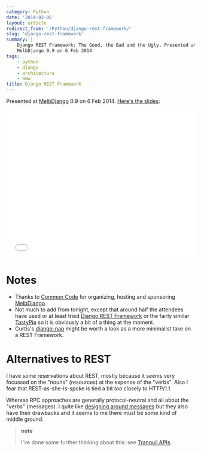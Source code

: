 ```yaml
---
category: Python
date: '2014-02-06'
layout: article
redirect_from: '/Python/django-rest-framework/'
slug: 'django-rest-framework'
summary: |
    Django REST Framework: The Good, the Bad and the Ugly. Presented at
    MelbDjango 0.9 on 6 Feb 2014
tags:
    - python
    - django
    - architecture
    - www
title: Django REST Framework
---
```


Presented at [MelbDjango](http://melbdjango.com/) 0.9 on 6 Feb 2014.
[Here's the slides](/talk/melbdjango2/):

<iframe src="/talk/melbdjango2/" width="100%" height="400px" frameborder="0"></iframe>

Notes
=====

-   Thanks to [Common Code](http://commoncode.com.au/) for organizing,
    hosting and sponsoring [MelbDjango](http://melbdjango.com/).
-   Not much to add from tonight, except that around half the attendees
    have used or at least tried [Django REST
    Framework](http://django-rest-framework.org/) or the fairly similar
    [TastyPie](http://tastypieapi.org/) so it is obviously a bit of a
    thing at the moment.
-   Curtis's [django-nap](https://github.com/funkybob/django-nap) might
    be worth a look as a more minimalist take on a REST Framework.

Alternatives to REST
====================

I have some reservations about REST, mostly because it seems very
focussed on the "nouns" (resources) at the expense of the "verbs". Also
I fear that REST-as-she-is-spoke is tied a bit *too* closely to
HTTP/1.1.

Whereas RPC approaches are generally protocol-neutral and all about the
"verbs" (messages). I quite like [designing around
messages](/html5/basic-mobile-app-architecture/) but they also have
their drawbacks and it seems to me there must be some kind of middle
ground.

> **note**
>
> I've done some further thinking about this: see [Tranquil
> APIs](/etc/tranquil-apis/).
